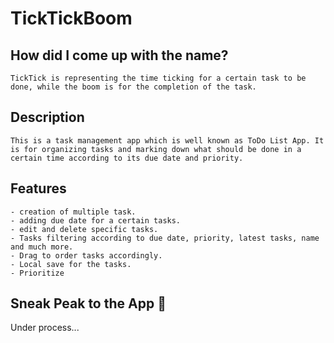 # TickTickBoom

## How did I come up with the name?

    TickTick is representing the time ticking for a certain task to be done, while the boom is for the completion of the task. 

## Description

    This is a task management app which is well known as ToDo List App. It is for organizing tasks and marking down what should be done in a certain time according to its due date and priority. 

## Features

    - creation of multiple task.
    - adding due date for a certain tasks.
    - edit and delete specific tasks.
    - Tasks filtering according to due date, priority, latest tasks, name and much more.
    - Drag to order tasks accordingly.
    - Local save for the tasks.
    - Prioritize 

## Sneak Peak to the App 👀

Under process...
